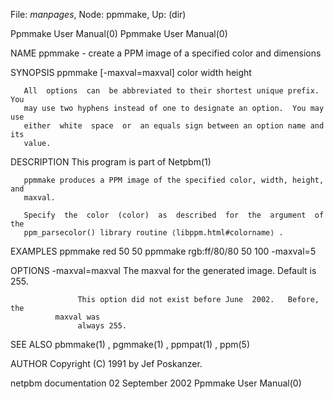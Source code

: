File: *manpages*,  Node: ppmmake,  Up: (dir)

Ppmmake User Manual(0)                                  Ppmmake User Manual(0)



NAME
       ppmmake - create a PPM image of a specified color and dimensions


SYNOPSIS
       ppmmake [-maxval=maxval] color width height

       All  options  can  be abbreviated to their shortest unique prefix.  You
       may use two hyphens instead of one to designate an option.  You may use
       either  white  space  or  an equals sign between an option name and its
       value.



DESCRIPTION
       This program is part of Netpbm(1)

       ppmmake produces a PPM image of the specified color, width, height, and
       maxval.

       Specify  the  color  (color)  as  described  for  the  argument  of the
       ppm_parsecolor() library routine ⟨libppm.html#colorname⟩ .



EXAMPLES
           ppmmake red 50 50
           ppmmake rgb:ff/80/80 50 100 -maxval=5



OPTIONS
       -maxval=maxval
                   The maxval for the generated image.  Default is 255.

                   This option did not exist before June  2002.   Before,  the
              maxval was
                   always 255.



SEE ALSO
       pbmmake(1) , pgmmake(1) , ppmpat(1) , ppm(5)



AUTHOR
       Copyright (C) 1991 by Jef Poskanzer.



netpbm documentation           02 September 2002        Ppmmake User Manual(0)
